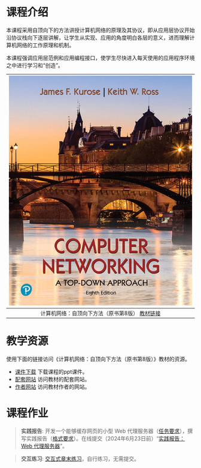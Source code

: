 # 课程介绍

本课程采用自顶向下的方法讲授计算机网络的原理及其协议，即从应用层协议开始沿协议栈向下逐层讲解，让学生从实现、应用的角度明白各层的意义，进而理解计算机网络的工作原理和机制。

本课程强调应用层范例和应用编程接口，使学生尽快进入每天使用的应用程序环境之中进行学习和“创造”。


|![ 计算机网络：自顶向下方法（原书第8版） [教材链接](https://course.cmpreading.com/web/teachRes/detail/5410/216) ](./images/book.webp)|
|:---:|
| 计算机网络：自顶向下方法（原书第8版） [教材链接](https://course.cmpreading.com/web/teachRes/detail/5410/216) |

# 教学资源

使用下面的链接访问《计算机网络：自顶向下方法（原书第8版）》教材的资源。
- [课件下载](https://docs.qq.com/s/4iAHi-C7c_hRYcj1DmPELG) 下载课程的ppt课件。
- [配套网站](https://media.pearsoncmg.com/ph/esm/ecs_kurose_compnetwork_8/cw) 访问教材的配套网站。
- [作者网站](https://gaia.cs.umass.edu/kurose_ross/index.php) 访问教材作者的网站。

# 课程作业

> **实践报告**: 开发一个能够缓存网页的小型 Web 代理服务器（[任务要求](https://docs.qq.com/pdf/DYlNSQVpvRE9UaW5p)），撰写实践报告（[格式要求](https://docs.qq.com/doc/DYlJwQUJuSUpvQUZL)）。在线提交（2024年6月23日前）“[实践报告：Web 代理服务器](https://docs.qq.com/form/page/DYm9XblRTc0V4bkRT)”。

> **交互练习**: [交互式章末练习](https://gaia.cs.umass.edu/kurose_ross/interactive/)，自行练习，无需提交。
